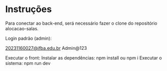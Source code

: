 # Instruções

Para conectar ao back-end, será necessário fazer o clone do repositório alocacao-salas.

Login padrão (admin):

20231160027@ifba.edu.br
Admin@123

Executar o front:
Instalar as dependências: npm install ou npm i
Executar o sistema: npm run dev
